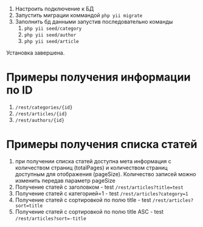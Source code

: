 1) Настроить подключение к БД
2) Запустить миграции коммандой `php yii migrate`
3) Заполнить бд данными запустив последовательно команды
   1) `php yii seed/category`
   2) `php yii seed/author`
   3) `php yii seed/article`

Установка завершена.

# Примеры получения информации по ID
1) `/rest/categories/{id}`
2) `/rest/articles/{id}`
3) `/rest/authors/{id}`

# Примеры получения списка статей
1) при получении списка статей доступна мета информация с количеством страниц (totalPages) и количеством страниц доступным для отображения (pageSize). Количество записей можно изменить передав параметр pageSize
2) Получение статей с заголовком - test `/rest/articles?title=test`
3) Получение статей с категорией=1 - test `/rest/articles?category=1`
4) Получение статей с сортировкой по полю title - test `/rest/articles?sort=title`
5) Получение статей с сортировкой по полю title ASC - test `/rest/articles?sort=-title`



